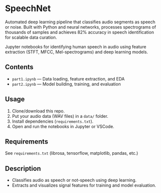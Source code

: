 # SpeechNet
Automated deep learning pipeline that classifies audio segments as speech or noise. Built with Python and neural networks, processes spectrograms of thousands of samples and achieves 82% accuracy in speech identification for scalable data curation.




Jupyter notebooks for identifying human speech in audio using feature extraction (STFT, MFCC, Mel-spectrograms) and deep learning models.

## Contents

- `part1.ipynb` — Data loading, feature extraction, and EDA
- `part2.ipynb` — Model building, training, and evaluation

## Usage

1. Clone/download this repo.
2. Put your audio data (WAV files) in a `data/` folder.
3. Install dependencies (`requirements.txt`).
4. Open and run the notebooks in Jupyter or VSCode.

## Requirements

See `requirements.txt` (librosa, tensorflow, matplotlib, pandas, etc.)

## Description

- Classifies audio as speech or not-speech using deep learning.
- Extracts and visualizes signal features for training and model evaluation.

